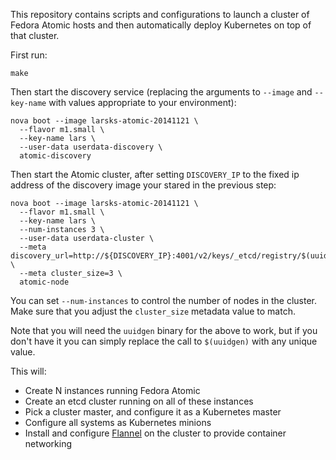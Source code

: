 This repository contains scripts and configurations to launch a
cluster of Fedora Atomic hosts and then automatically deploy
Kubernetes on top of that cluster.

First run:

    make

Then start the discovery service (replacing the arguments to `--image`
and `--key-name` with values appropriate to your environment):

    nova boot --image larsks-atomic-20141121 \
      --flavor m1.small \
      --key-name lars \
      --user-data userdata-discovery \
      atomic-discovery

Then start the Atomic cluster, after setting `DISCOVERY_IP` to the
fixed ip address of the discovery image your stared in the previous
step:

    nova boot --image larsks-atomic-20141121 \
      --flavor m1.small \
      --key-name lars \
      --num-instances 3 \
      --user-data userdata-cluster \
      --meta discovery_url=http://${DISCOVERY_IP}:4001/v2/keys/_etcd/registry/$(uuidgen) \
      --meta cluster_size=3 \
      atomic-node

You can set `--num-instances` to control the number of nodes in the
cluster.  Make sure that you adjust the `cluster_size` metadata value
to match.

Note that you will need the `uuidgen` binary for the above to work,
but if you don't have it you can simply replace the call to
`$(uuidgen)` with any unique value.

This will:

- Create N instances running Fedora Atomic
- Create an etcd cluster running on all of these instances
- Pick a cluster master, and configure it as a Kubernetes master
- Configure all systems as Kubernetes minions
- Install and configure [Flannel][] on the cluster to
  provide container networking

[flannel]: https://github.com/coreos/flannel

